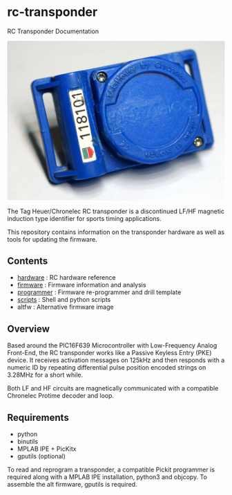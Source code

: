 # rc-transponder

RC Transponder Documentation

![RC Transponder](hardware/rctrans_pic.jpg "RC Transponder")

The Tag Heuer/Chronelec RC transponder is a
discontinued LF/HF magnetic induction type
identifier for sports timing applications. 

This repository contains information on the
transponder hardware as well as tools for
updating the firmware.


## Contents

   - [hardware](hardware/) : RC hardware reference
   - [firmware](firmware/) : Firmware information and analysis
   - [programmer](programmer/) : Firmware re-programmer and drill template
   - [scripts](scripts/) : Shell and python scripts
   - altfw : Alternative firmware image


## Overview

Based around the PIC16F639 Microcontroller with
Low-Frequency Analog Front-End, the RC transponder
works like a Passive Keyless Entry (PKE) device. 
It receives activation messages on 125kHz
and then responds with a numeric ID by repeating
differential pulse position encoded strings on 3.28MHz
for a short while.

Both LF and HF circuits are magnetically communicated
with a compatible Chronelec Protime decoder and loop.


## Requirements

   - python
   - binutils
   - MPLAB IPE + PicKitx
   - gputils (optional)

To read and reprogram a transponder, a compatible Pickit
programmer is required along with a MPLAB IPE installation,
python3 and objcopy. To assemble the alt firmware, gputils
is required.

